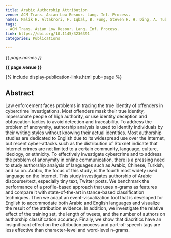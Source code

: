 ```yaml
---
title: Arabic Authorship Attribution
venue: ACM Trans. Asian Low Resour. Lang. Inf. Process.
names: Malik H. Altakrori, F. Iqbal, B. Fung, Steven H. H. Ding, A. Tubaishat
tags:
- ACM Trans. Asian Low Resour. Lang. Inf. Process.
link: https://doi.org/10.1145/3236391
categories: Publications

---
```


*{{ page.names }}*

**{{ page.venue }}**

{% include display-publication-links.html pub=page %}

## Abstract

Law enforcement faces problems in tracing the true identity of offenders in cybercrime investigations. Most offenders mask their true identity, impersonate people of high authority, or use identity deception and obfuscation tactics to avoid detection and traceability. To address the problem of anonymity, authorship analysis is used to identify individuals by their writing styles without knowing their actual identities. Most authorship studies are dedicated to English due to its widespread use over the Internet, but recent cyber-attacks such as the distribution of Stuxnet indicate that Internet crimes are not limited to a certain community, language, culture, ideology, or ethnicity. To effectively investigate cybercrime and to address the problem of anonymity in online communication, there is a pressing need to study authorship analysis of languages such as Arabic, Chinese, Turkish, and so on. Arabic, the focus of this study, is the fourth most widely used language on the Internet. This study investigates authorship of Arabic discourse/text, especially tiny text, Twitter posts. We benchmark the performance of a profile-based approach that uses n-grams as features and compare it with state-of-the-art instance-based classification techniques. Then we adapt an event-visualization tool that is developed for English to accommodate both Arabic and English languages and visualize the result of the attribution evidence. In addition, we investigate the relative effect of the training set, the length of tweets, and the number of authors on authorship classification accuracy. Finally, we show that diacritics have an insignificant effect on the attribution process and part-of-speech tags are less effective than character-level and word-level n-grams.